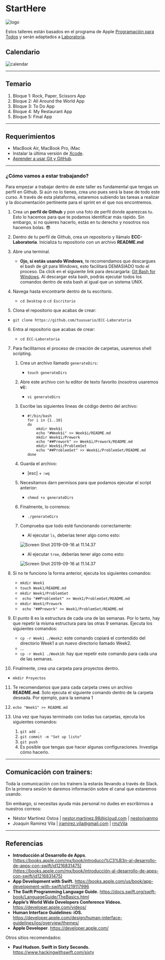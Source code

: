 # StartHere

![logo](images/logo.png)

Estos talleres están basados en el programa de Apple [Programación para Todos](https://www.apple.com/mx/everyone-can-code/) y serán adaptados a [Laboratoria](https://www.laboratoria.la/).



## Calendario

![calendar](images/calendar.png)

---

## Temario

1. Bloque 1: Rock, Paper, Scissors App 
2. Bloque 2: All Around the World App 
3. Bloque 3: To Do App
4. Bloque 4: My Restaurant App 
5. Bloque 5: Final App 

---

## Requerimientos

- MacBook Air, MacBook Pro, iMac 
- Instalar la última versión de [Xcode](https://apps.apple.com/us/app/xcode/id497799835?mt=12).
- [Aprender a usar Git y GitHub](https://rogerdudler.github.io/git-guide/index.es.html). 

---

### ¿Cómo vamos a estar trabajando?

Para empezar a trabajar dentro de este taller es fundamental que tengas un perfil en Github. Si aún no lo tienes, crea uno pues será la base de todo este curso. A través de esta plataforma, estaremos subiendo las tareas a realizar y la documentación pertinente para el sprint en el que nos encontremos. 

1. Crea un **perfil de Github** y pon una foto de perfil donde aparezcas tu. Esto lo hacemos para que te podamos identificar más rápido. Sin embargo, si no quieres hacerlo, estás en tu derecho y nosotros nos hacemos bolas. :sunglasses:
2. Dentro de tu perfil de Github, crea un repositorio y llámalo **ECC-Laboratoria**. Inicializa tu repositorio con un archivo **README.md**
3. Abre una terminal. 

   - **Ojo, si estás usando Windows**, te recomendamos que descargues el bash de git para Windows, esto facilitará DEMASIADO todo el proceso. Da click en el siguiente link para descargarla: [Git Bash for Windows](https://gitforwindows.org/). Al descargar esta bash, podrás ejecutar todos los comandos dentro de esta bash al igual que un sistema UNIX. 
4. Navega hasta encontrarte dentro de tu escritorio.

   - ```cd Desktop``` o ```cd Escritorio``` 
5. Clona el repositorio que acabas de crear:
- ```git clone https://github.com/tuusuario/ECC-Laboratoria ```
6. Entra al repositorio que acabas de crear: 
  
   - ```cd ECC-Laboratoria```
   
7. Para facilitarnos el proceso de creación de carpetas, usaremos shell scripting. 

   1. Crea un archivo llamado ```generateDirs```:

      - ```touch generateDirs```

   2. Abre este archivo con tu editor de texto favorito (nosotros usaremos **vi**): 

      - ```vi generateDirs```

   3. Escribe las siguientes líneas de código dentro del archivo:

      - ```
        #!/bin/bash 
        for i in {1..10}
        do
        	mkdir Week$i
        	echo "#Week$i" >> Week$i/README.md
        	mkdir Week$i/Prework
        	echo "##Prework" >> Week$i/Prework/README.md
        	mkdir Week$i/ProblemSet
        	echo "##ProblemSet" >> Week$i/ProblemSet/README.md
        done
        ```

   4. Guarda el archivo: 

      - [esc] + ```:wq```

   5. Necesitamos darn permisos para que podamos ejecutar el script anterior:

      - ```chmod +x generateDirs```

   6. Finalmente, lo corremos: 

      - ```./generateDirs``` 

   7. Comprueba que todo esté funcionando correctamente: 

      - Al ejecutar ```ls```, deberías tener algo como esto: 

      ![Screen Shot 2019-09-16 at 11.14.37](images/ls.png)

      - Al ejecutar ```tree```, deberías tener algo como esto: 

      ![Screen Shot 2019-09-16 at 11.14.37](images/tree.png)

8. Si no te funciono la forma anterior,  ejecuta los siguientes comandos:
   - ```mkdir Week1```
   - ```touch Week1/README.md```
   - ```mkdir Week1/ProblemSet```
   - ``` echo "##ProblemSet" >> Week1/ProblemSet/README.md```
   - ```mkdir Week1/Prework```
   - ``` echo "##Prework" >> Week1/ProblemSet/README.md```

9. El punto 8 es la estructura de cada una de las semanas. Por lo tanto, hay que repetir la misma estructura para las otras 9 semanas. Ejecuta los siguientes comandos: 
   - ```cp -r Week1 ./Week2```: este comando copiará el contendido del directorio Week1 a un nuevo directorio llamado Week2. 
   - ...
   - ```cp -r Week1 ./Week10```: hay que repetir este comando para cada una de las semanas. 

10. Finalmente, crea una carpeta para proyectos dentro.

   - ```mkdir Proyectos``` 

11. Te recomendamos que para cada carpeta crees un archivo **README.md**. Solo ejecuta el siguiente comando dentro de la carpeta deseada. Por ejemplo, para la semana 1

   1. ```echo "Week1" >> README.md```

12. Una vez que hayas terminado con todas tus carpetas, ejecuta los siguientes comandos: 

    1. ```git add .```
    2. ```git commit -m "Set up listo"```
    3. ```git push``` 
    4. Es posible que tengas que hacer algunas configuraciones. Investiga cómo hacerlo. 

---

## Comunicación con trainers: 

Toda la comunicación con los trainers la estarás llevando a través de Slack. En la primera sesión te daremos información sobre el canal que estaremos usando. 

Sin embargo, si necesitas ayuda más personal no dudes en escribirnos a nuestros correos:

- Néstor Martínez Ostoa | nestor.martinez.98@icloud.com | [nestorivanmo](https://github.com/nestorivanmo)
- Joaquín Ramírez Vila | jramirez.vila@gmail.com | [rmzVila](https://github.com/rmzVila)

---

## Referencias

- **Introducción al Desarrollo de Apps**. [https://books.apple.com/mx/book/introducci%C3%B3n-al-desarrollo-de-apps-con-swift/id1216831475](https://books.apple.com/mx/book/introducción-al-desarrollo-de-apps-con-swift/id1216831475)
- **App Development with Swift.** https://books.apple.com/us/book/app-development-with-swift/id1219117996
- **The Swift Programming Language Guide.** https://docs.swift.org/swift-book/LanguageGuide/TheBasics.html
- **Apple’s World Wide Developers Conference Videos.** https://developer.apple.com/videos/
- **Human Interface Guidelines: iOS.** https://developer.apple.com/design/human-interface-guidelines/ios/overview/themes/
- **Apple Developer**. https://developer.apple.com/

Otros sitios recomendados:

- **Paul Hudson. Swift in Sixty Seconds.** https://www.hackingwithswift.com/sixty